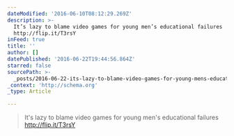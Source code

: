 ```yaml
---
dateModified: '2016-06-10T08:12:29.269Z'
description: >-
  It’s lazy to blame video games for young men’s educational failures
  http://flip.it/T3rsY
inFeed: true
title: ''
author: []
datePublished: '2016-06-22T19:44:56.864Z'
starred: false
sourcePath: >-
  _posts/2016-06-22-its-lazy-to-blame-video-games-for-young-mens-educational-f.md
_context: 'http://schema.org'
_type: Article

---
```

> It's lazy to blame video games for young men's educational failures http://flip.it/T3rsY